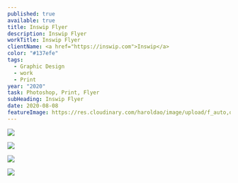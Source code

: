 ```yaml
---
published: true
available: true
title: Inswip Flyer
description: Inswip Flyer
workTitle: Inswip Flyer
clientName: <a href="https://inswip.com">Inswip</a>
color: "#137efe"
tags:
  - Graphic Design
  - work
  - Print
year: "2020"
task: Photoshop, Print, Flyer
subHeading: Inswip Flyer
date: 2020-08-08
featureImage: https://res.cloudinary.com/haroldao/image/upload/f_auto,q_auto/v1623372255/Inswip-Mockup-2_kzvk3y.webp
---
```

![](https://res.cloudinary.com/haroldao/image/upload/f_auto,q_auto/v1623372497/Inswip-Mockup_ydg1af.webp)

![](https://res.cloudinary.com/haroldao/image/upload/f_auto,q_auto/v1623372512/Inswip-Mockup-2_uamj3p.webp)

![](https://res.cloudinary.com/haroldao/image/upload/f_auto,q_auto/v1623372471/Inswip-Mockup-3_unedru.webp)

![](https://res.cloudinary.com/haroldao/image/upload/f_auto,q_auto/v1623372255/Inswip-Mockup-2_kzvk3y.webp)